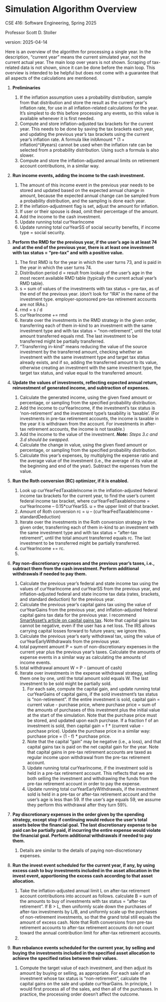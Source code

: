 # Simulation Algorithm Overview

CSE 416: Software Engineering, Spring 2025

Professor Scott D. Stoller

version: 2025-04-14

Here is an overview of the algorithm for processing a single year. In the description, “current year” means the current simulated year, not the current actual year. The main loop over years is not shown. Scraping of tax-related data is not shown, since it can be done before the main loop. This overview is intended to be helpful but does not come with a guarantee that all aspects of the calculations are mentioned.

1. **Preliminaries**

   1. If the inflation assumption uses a probability distribution, sample from that distribution and store the result as the current year's inflation rate, for use in all inflation-related calculations for the year. It’s simplest to do this before processing any events, so this value is available whenever it is first needed.
   2. Compute and store inflation-adjusted tax brackets for the current year. This needs to be done by saving the tax brackets each year, and updating the previous year’s tax brackets using the current year’s inflation rate. A formula like initAmount \* (1 + inflation)^(#years) cannot be used when the inflation rate can be selected from a probability distribution. Using such a formula is also slower.
   3. Compute and store the inflation-adjusted annual limits on retirement account contributions, in a similar way.

2. **Run income events, adding the income to the cash investment.**

   1. The amount of this income event in the previous year needs to be stored and updated based on the expected annual change in amount, because the expected annual change can be sampled from a probability distribution, and the sampling is done each year.
   2. If the inflation-adjustment flag is set, adjust the amount for inflation.
   3. If user or their spouse is dead, omit their percentage of the amount.
   4. Add the income to the cash investment.
   5. Update running total curYearIncome
   6. Update running total curYearSS of social security benefits, if income type = social security.

3. **Perform the RMD for the previous year, if the user’s age is at least 74 and at the end of the previous year, there is at least one investment with tax status = “pre-tax” and with a positive value.**

   1. The first RMD is for the year in which the user turns 73, and is paid in the year in which the user turns 74.
   2. Distribution period d = result from lookup of the user’s age in the most recent available RMD table (typically the current actual year’s RMD table).
   3. s = sum of values of the investments with tax status = pre-tax, as of the end of the previous year. (don’t look for “IRA” in the name of the investment type. employer-sponsored pre-tax retirement accounts are not IRAs.)
   4. rmd = s / d
   5. curYearIncome += rmd
   6. Iterate over the investments in the RMD strategy in the given order, transferring each of them in-kind to an investment with the same investment type and with tax status = “non-retirement”, until the total amount transferred equals rmd. The last investment to be transferred might be partially transferred.
   7. “Transferring in-kind” means reducing the value of the source investment by the transferred amount, checking whether an investment with the same investment type and target tax status already exists, and if so, adding the transferred amount to its value, otherwise creating an investment with the same investment type, the target tax status, and value equal to the transferred amount.

4. **Update the values of investments, reflecting expected annual return, reinvestment of generated income, and subtraction of expenses.**

   1. Calculate the generated income, using the given fixed amount or percentage, or sampling from the specified probability distribution.
   2. Add the income to curYearIncome, if the investment’s tax status is ‘non-retirement’ and the investment type’s taxability is ‘taxable’. (For investments in pre-tax retirement accounts, the income is taxable in the year it is withdrawn from the account. For investments in after-tax retirement accounts, the income is not taxable.)
   3. Add the income to the value of the investment. **_Note:_** _Steps 3.c and 3.d should be swapped._
   4. Calculate the change in value, using the given fixed amount or percentage, or sampling from the specified probability distribution.
   5. Calculate this year’s expenses, by multiplying the expense ratio and the average value of the investment (i.e., the average of its value at the beginning and end of the year). Subtract the expenses from the value.

5. **Run the Roth conversion (RC) optimizer, if it is enabled.**

   1. Look up curYearFedTaxableIncome in the inflation-adjusted federal income tax brackets for the current year, to find the user’s current federal income tax bracket, where curYearFedTaxableIncome = curYearIncome – 0.15\*curYearSS. u = the upper limit of that bracket.
   2. Amount of Roth conversion rc = u – (curYearFedTaxableIncome - standardDeduction)
   3. Iterate over the investments in the Roth conversion strategy in the given order, transferring each of them in-kind to an investment with the same investment type and with tax status = “after-tax retirement”, until the total amount transferred equals rc. The last investment to be transferred might be partially transferred.
   4. curYearIncome += rc.
   5.

6. **Pay non-discretionary expenses and the previous year’s taxes, i.e., subtract them from the cash investment. Perform additional withdrawals if needed to pay them.**

   1. Calculate the previous year’s federal and state income tax using the values of curYearIncome and curYearSS from the previous year, and inflation-adjusted federal and state income tax data (rates, brackets, and standard deduction) for the previous year.
   2. Calculate the previous year’s capital gains tax using the value of curYearGains from the previous year, and inflation-adjusted federal capital gains tax data for the previous year. I recommend [SmartAsset’s article on capital gains tax](https://smartasset.com/investing/capital-gains-tax-definition). Note that capital gains tax cannot be negative, even if the user has a net loss. The IRS allows carrying capital losses forward to future years; we ignore this.
   3. Calculate the previous year’s early withdrawal tax, using the value of curYearEarlyWithdrawals from the previous year.
   4. total payment amount P = sum of non-discretionary expenses in the current year plus the previous year’s taxes. Calculate the amounts of expense events in a similar way as calculating the amounts of income events.
   5. total withdrawal amount W = P - (amount of cash)
   6. Iterate over investments in the expense withdrawal strategy, selling them one by one, until the total amount sold equals W. The last investment to be sold might be partially sold.
      1. For each sale, compute the capital gain, and update running total curYearGains of capital gains, if the sold investment’s tax status is “non-retirement”. If the entire investment is sold, capital gain = current value - purchase price, where purchase price = sum of the amounts of purchases of this investment plus the initial value at the start of the simulation. Note that the purchase price must be stored, and updated upon each purchase. If a fraction f of an investment is sold, then capital gain = f \* (current value - purchase price). Update the purchase price in a similar way: purchase price = (1 - f) \* purchase price.
      2. Note that the capital “gain” may be negative (i.e., a loss), and that capital gains tax is paid on the net capital gain for the year. Note that capital gains in pre-tax retirement accounts are taxed as regular income upon withdrawal from the pre-tax retirement account.
      3. Update running total curYearIncome, if the investment sold is held in a pre-tax retirement account. This reflects that we are both selling the investment and withdrawing the funds from the pre-tax retirement account in order to pay the expense.
      4. Update running total curYearEarlyWithdrawals, if the investment sold is held in a pre-tax or after-tax retirement account and the user’s age is less than 59. If the user’s age equals 59, we assume they perform this withdrawal after they turn 59½.

7. **Pay discretionary expenses in the order given by the spending strategy, except stop if continuing would reduce the user’s total assets below the financial goal. The last discretionary expense to be paid can be partially paid, if incurring the entire expense would violate the financial goal. Perform additional withdrawals if needed to pay them.**

   1. Details are similar to the details of paying non-discretionary expenses.

8. **Run the invest event scheduled for the current year, if any, by using excess cash to buy investments included in the asset allocation in the invest event, apportioning the excess cash according to that asset allocation.**

   1. Take the inflation-adjusted annual limit L on after-tax retirement account contributions into account as follows. calculate B = sum of the amounts to buy of investments with tax status = “after-tax retirement”. If B > L, then uniformly scale down the purchases of after-tax investments by L/B, and uniformly scale up the purchases of non-retirement investments, so that the grand total still equals the amount of excess cash. Note that Roth conversions from pre-tax retirement accounts to after-tax retirement accounts do not count toward the annual contribution limit for after-tax retirement accounts.
   2.

9. **Run rebalance events scheduled for the current year, by selling and buying the investments included in the specified asset allocation to achieve the specified ratios between their values.**
   1. Compute the target value of each investment, and then adjust its amount by buying or selling, as appropriate. For each sale of an investment whose tax status is “non-retirement”, calculate the capital gains on the sale and update curYearGains. In principle, I would first process all of the sales, and then all of the purchases. In practice, the processing order doesn’t affect the outcome.
